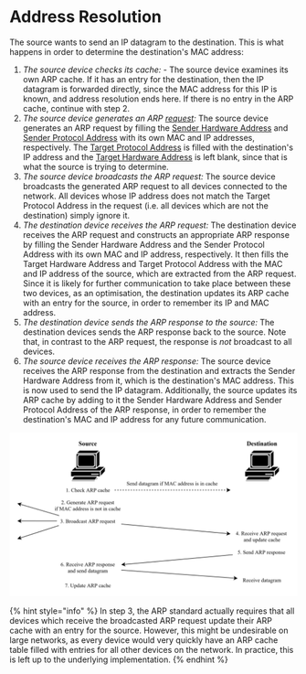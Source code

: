 # Address Resolution

The source wants to send an IP datagram to the destination. This is what happens in order to determine the destination's MAC address:

1. _The source device checks its cache:_ - The source device examines its own ARP cache. If it has an entry for the destination, then the IP datagram is forwarded directly, since the MAC address for this IP is known, and address resolution ends here. If there is no entry in the ARP cache, continue with step 2.
2. _The source device generates an ARP_ [_request_](index.md#terminology)_:_ The source device generates an ARP request by filling the [Sender Hardware Address](<ARP Message Format.md>) and [Sender Protocol Address](<ARP Message Format.md>) with its own MAC and IP addresses, respectively. The [Target Protocol Address](<ARP Message Format.md>) is filled with the destination's IP address and the [Target Hardware Address](<ARP Message Format.md>) is left blank, since that is what the source is trying to determine.
3. _The source device broadcasts the ARP request:_ The source device broadcasts the generated ARP request to all devices connected to the network. All devices whose IP address does not match the Target Protocol Address in the request (i.e. all devices which are not the destination) simply ignore it.
4. _The destination device receives the ARP request:_ The destination device receives the ARP request and constructs an appropriate ARP response by filling the Sender Hardware Address and the Sender Protocol Address with its own MAC and IP address, respectively. It then fills the Target Hardware Address and Target Protocol Address with the MAC and IP address of the source, which are extracted from the ARP request. Since it is likely for further communication to take place between these two devices, as an optimisation, the destination updates its ARP cache with an entry for the source, in order to remember its IP and MAC address.
5. _The destination device sends the ARP response to the source:_ The destination devices sends the ARP response back to the source. Note that, in contrast to the ARP request, the response is _not_ broadcast to all devices.
6. _The source device receives the ARP response:_ The source device receives the ARP response from the destination and extracts the Sender Hardware Address from it, which is the destination's MAC address. This is now used to send the IP datagram. Additionally, the source updates its ARP cache by adding to it the Sender Hardware Address and Sender Protocol Address of the ARP response, in order to remember the destination's MAC and IP address for any future communication.

![](<Resources/Images/ARP Address Resolution.svg>)

{% hint style="info" %}
In step 3, the ARP standard actually requires that all devices which receive the broadcasted ARP request update their ARP cache with an entry for the source. However, this might be undesirable on large networks, as every device would very quickly have an ARP cache table filled with entries for all other devices on the network. In practice, this is left up to the underlying implementation.
{% endhint %}
